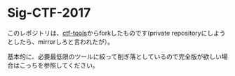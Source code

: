 # Sig-CTF-2017

このレポジトリは、[ctf-tools](https://github.com/zardus/ctf-tools)からforkしたものです(private repositoryにしようとしたら、mirrorしろと言われたが）。

基本的に、必要最低限のツールに絞って削ぎ落としているので完全版が欲しい場合はこっちを参照してください。


